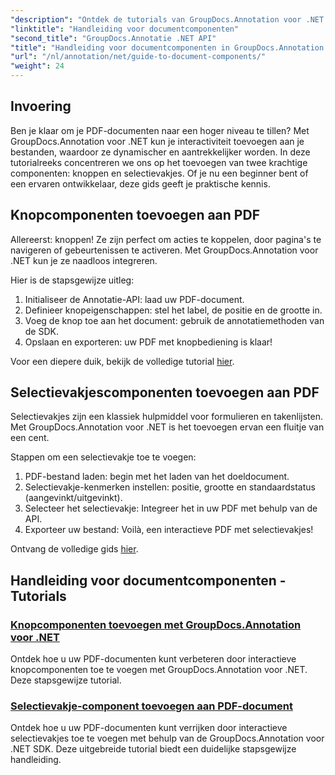 ```yaml
---
"description": "Ontdek de tutorials van GroupDocs.Annotation voor .NET! Leer stap voor stap hoe u eenvoudig interactieve knoppen en selectievakjes aan PDF-documenten kunt toevoegen."
"linktitle": "Handleiding voor documentcomponenten"
"second_title": "GroupDocs.Annotatie .NET API"
"title": "Handleiding voor documentcomponenten in GroupDocs.Annotation voor .NET"
"url": "/nl/annotation/net/guide-to-document-components/"
"weight": 24
---
```


## Invoering

Ben je klaar om je PDF-documenten naar een hoger niveau te tillen? Met GroupDocs.Annotation voor .NET kun je interactiviteit toevoegen aan je bestanden, waardoor ze dynamischer en aantrekkelijker worden. In deze tutorialreeks concentreren we ons op het toevoegen van twee krachtige componenten: knoppen en selectievakjes. Of je nu een beginner bent of een ervaren ontwikkelaar, deze gids geeft je praktische kennis.  

## Knopcomponenten toevoegen aan PDF  

Allereerst: knoppen! Ze zijn perfect om acties te koppelen, door pagina's te navigeren of gebeurtenissen te activeren. Met GroupDocs.Annotation voor .NET kun je ze naadloos integreren.  

Hier is de stapsgewijze uitleg:  
1. Initialiseer de Annotatie-API: laad uw PDF-document.  
2. Definieer knopeigenschappen: stel het label, de positie en de grootte in.  
3. Voeg de knop toe aan het document: gebruik de annotatiemethoden van de SDK.  
4. Opslaan en exporteren: uw PDF met knopbediening is klaar!  

Voor een diepere duik, bekijk de volledige tutorial [hier](./adding-button-component/).  

## Selectievakjescomponenten toevoegen aan PDF  

Selectievakjes zijn een klassiek hulpmiddel voor formulieren en takenlijsten. Met GroupDocs.Annotation voor .NET is het toevoegen ervan een fluitje van een cent.  

Stappen om een selectievakje toe te voegen:  
1. PDF-bestand laden: begin met het laden van het doeldocument.  
2. Selectievakje-kenmerken instellen: positie, grootte en standaardstatus (aangevinkt/uitgevinkt).  
3. Selecteer het selectievakje: Integreer het in uw PDF met behulp van de API.  
4. Exporteer uw bestand: Voilà, een interactieve PDF met selectievakjes!  

Ontvang de volledige gids [hier](./adding-checkbox-component/).  

## Handleiding voor documentcomponenten - Tutorials
### [Knopcomponenten toevoegen met GroupDocs.Annotation voor .NET](./adding-button-component/)
Ontdek hoe u uw PDF-documenten kunt verbeteren door interactieve knopcomponenten toe te voegen met GroupDocs.Annotation voor .NET. Deze stapsgewijze tutorial.
### [Selectievakje-component toevoegen aan PDF-document](./adding-checkbox-component/)
Ontdek hoe u uw PDF-documenten kunt verrijken door interactieve selectievakjes toe te voegen met behulp van de GroupDocs.Annotation voor .NET SDK. Deze uitgebreide tutorial biedt een duidelijke stapsgewijze handleiding.